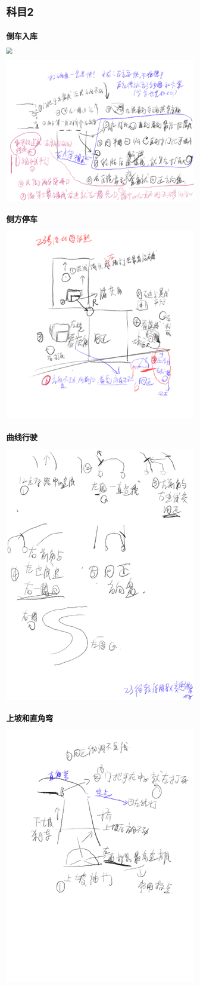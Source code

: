 # 科目2

## 倒车入库

![](./右边入库.jpeg)

![](./左边入库.jpeg)

## 侧方停车

![](./侧方入库.jpeg)

## 曲线行驶

![](./左曲线.jpeg)

## 上坡和直角弯

![](./上坡直角.jpeg)


